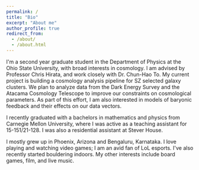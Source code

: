 ```yaml
---
permalink: /
title: "Bio"
excerpt: "About me"
author_profile: true
redirect_from: 
  - /about/
  - /about.html
---
```


I'm a second year graduate student in the Department of Physics at the Ohio State University, with broad interests in cosmology. I am advised by Professor Chris Hirata, and work closely with Dr. Chun-Hao To. My current project is building a cosmology analysis pipeline for SZ selected galaxy clusters. We plan to analyze data from the Dark Energy Survey and the Atacama Cosmology Telescope to improve our constraints on cosmological parameters. As part of this effort, I am also interested in models of baryonic feedback and their effects on our data vectors. 

I recently graduated with a bachelors in mathematics and physics from Carnegie Mellon University, where I was active as a teaching assistant for 15-151/21-128. I was also a residential assistant at Stever House.

I mostly grew up in Phoenix, Arizona and Bengaluru, Karnataka. I love playing and watching video games; I am an avid fan of LoL esports. I've also recently started bouldering indoors. My other interests include board games, film, and live music. 

